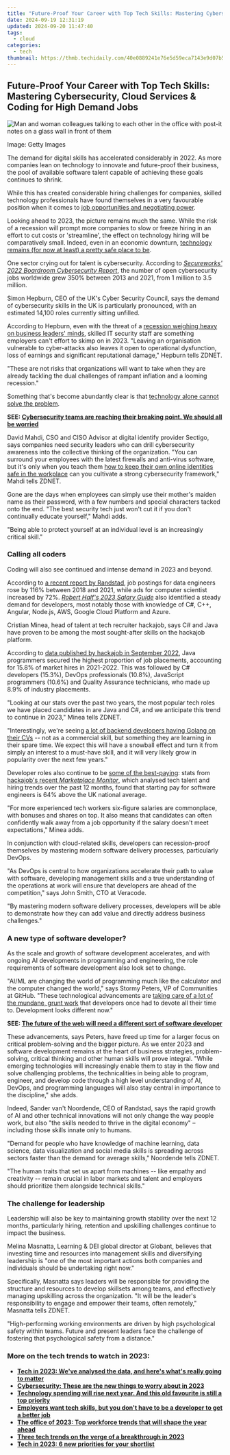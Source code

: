 ```yaml
---
title: "Future-Proof Your Career with Top Tech Skills: Mastering Cybersecurity, Cloud Services & Coding for High Demand Jobs"
date: 2024-09-19 12:31:19
updated: 2024-09-20 11:47:40
tags:
  - cloud
categories:
  - tech
thumbnail: https://thmb.techidaily.com/40e0889241e76e5d59eca7143e9d07b55913d6df3d4a890109030eaaab30cafd.jpg
---
```


## Future-Proof Your Career with Top Tech Skills: Mastering Cybersecurity, Cloud Services & Coding for High Demand Jobs

![Man and woman colleagues talking to each other in the office with post-it notes on a glass wall in front of them](https://www.zdnet.com/a/img/resize/bd3c00b127dbc665ad8a96dfa061d8958d9713a0/2021/11/23/f6662bee-270f-4251-b276-b64006654183/it-leadership-project-collaboration-office-workforce.jpg?auto=webp&width=1280)

Image: Getty Images

The demand for digital skills has accelerated considerably in 2022\. As more companies lean on technology to innovate and future-proof their business, the pool of available software talent capable of achieving these goals continues to shrink.

While this has created considerable hiring challenges for companies, skilled technology professionals have found themselves in a very favourable position when it comes to [job opportunities and negotiating power](https://www.zdnet.com/education/professional-development/want-flexible-working-or-better-benefits-heres-how-to-negotiate-with-your-boss/).

Looking ahead to 2023, the picture remains much the same. While the risk of a recession will prompt more companies to slow or freeze hiring in an effort to cut costs or 'streamline', the effect on technology hiring will be comparatively small. Indeed, even in an economic downturn, [technology remains (for now at least) a pretty safe place to be](https://www.zdnet.com/article/these-three-tech-skills-could-help-recession-proof-your-career-say-bosses/).

One sector crying out for talent is cybersecurity. According to [_Secureworks' 2022 Boardroom Cybersecurity Report_](https://www.secureworks.com/resources/rp-boardroom-cybersecurity-report), the number of open cybersecurity jobs worldwide grew 350% between 2013 and 2021, from 1 million to 3.5 million.

Simon Hepburn, CEO of the UK's Cyber Security Council, says the demand of cybersecurity skills in the UK is particularly pronounced, with an estimated 14,100 roles currently sitting unfilled.

According to Hepburn, even with the threat of a [recession weighing heavy on business leaders' minds](https://www.zdnet.com/article/many-c-suite-level-executives-are-preparing-for-a-recession-study-found/), skilled IT security staff are something employers can't effort to skimp on in 2023\. "Leaving an organisation vulnerable to cyber-attacks also leaves it open to operational dysfunction, loss of earnings and significant reputational damage," Hepburn tells ZDNET. 

"These are not risks that organizations will want to take when they are already tackling the dual challenges of rampant inflation and a looming recession."

Something that's become abundantly clear is that [technology alone cannot solve the problem](https://www.zdnet.com/article/bosses-say-theyre-serious-about-cybersecurity-its-time-for-them-to-prove-it/).

**SEE: [Cybersecurity teams are reaching their breaking point. We should all be worried](https://www.zdnet.com/article/cybersecurity-teams-are-reaching-their-breaking-point-we-should-all-be-worried/)**

David Mahdi, CSO and CISO Advisor at digital identify provider Sectigo, says companies need security leaders who can drill cybersecurity awareness into the collective thinking of the organization. "You can surround your employees with the latest firewalls and anti-virus software, but it's only when you teach them [how to keep their own online identities safe in the workplace](https://www.zdnet.com/article/raising-cybersecurity-awareness-is-good-for-everyone-but-it-needs-to-be-done-better/) can you cultivate a strong cybersecurity framework," Mahdi tells ZDNET.

Gone are the days when employees can simply use their mother's maiden name as their password, with a few numbers and special characters tacked onto the end. "The best security tech just won't cut it if you don't continually educate yourself," Mahdi adds.

"Being able to protect yourself at an individual level is an increasingly critical skill."

### Calling all coders

Coding will also see continued and intense demand in 2023 and beyond.

According to [a recent report by Randstad](https://content.randstadsourceright.com/hubfs/Global%20Content/White%20paper/Randstad-Sourceright-future-in-demand-skills-2022.pdf), job postings for data engineers rose by 116% between 2018 and 2021, while ads for computer scientist increased by 72%. [_Robert Half's 2023 Salary Guide_](https://www.roberthalf.co.uk/salary-guide) also identified a steady demand for developers, most notably those with knowledge of C#, C++, Angular, Node.js, AWS, Google Cloud Platform and Azure.

Cristian Minea, head of talent at tech recruiter hackajob, says C# and Java have proven to be among the most sought-after skills on the hackajob platform. 

According to [data published by hackajob in September 2022](https://www.zdnet.com/article/salary-freezes-and-a-return-to-the-office-not-for-software-developers/), Java programmers secured the highest proportion of job placements, accounting for 15.8% of market hires in 2021-2022\. This was followed by C# developers (15.3%), DevOps professionals (10.8%), JavaScript programmers (10.6%) and Quality Assurance technicians, who made up 8.9% of industry placements. 

"Looking at our stats over the past two years, the most popular tech roles we have placed candidates in are Java and C#, and we anticipate this trend to continue in 2023," Minea tells ZDNET.

"Interestingly, we're seeing [a lot of backend developers having Golang on their CVs](https://www.zdnet.com/article/programming-languages-go-just-received-its-biggest-update-ever/) \-- not as a commercial skill, but something they are learning in their spare time. We expect this will have a snowball effect and turn it from simply an interest to a must-have skill, and it will very likely grow in popularity over the next few years."

Developer roles also continue to be [some of the best-paying](https://www.zdnet.com/article/tech-salaries-just-hit-record-highs-but-nearly-half-of-workers-still-feel-underpaid/): stats from [hackajob's recent _Marketplace Monitor_](https://hackajob.co/employer/report/the-tech-jobs-bubble-hiring-trends-for-2023), which analysed tech talent and hiring trends over the past 12 months, found that starting pay for software engineers is 64% above the UK national average. 

"For more experienced tech workers six-figure salaries are commonplace, with bonuses and shares on top. It also means that candidates can often confidently walk away from a job opportunity if the salary doesn't meet expectations," Minea adds.

In conjunction with cloud-related skills, developers can recession-proof themselves by mastering modern software delivery processes, particularly DevOps. 

"As DevOps is central to how organizations accelerate their path to value with software, developing management skills and a true understanding of the operations at work will ensure that developers are ahead of the competition," says John Smith, CTO at Veracode.

"By mastering modern software delivery processes, developers will be able to demonstrate how they can add value and directly address business challenges."

### A new type of software developer?

As the scale and growth of software development accelerates, and with ongoing AI developments in programming and engineering, the role requirements of software development also look set to change.

"AI/ML are changing the world of programming much like the calculator and the computer changed the world," says Stormy Peters, VP of Communities at GitHub. "These technological advancements are [taking care of a lot of the mundane, grunt work](https://www.zdnet.com/article/low-code-and-no-code-are-making-developers-jobs-better-in-two-ways/) that developers once had to devote all their time to. Development looks different now." 

**SEE: [The future of the web will need a different sort of software developer](https://www.zdnet.com/article/small-business-needs-a-different-sort-of-software-developer/)**

These advancements, says Peters, have freed up time for a larger focus on critical problem-solving and the bigger picture. As we enter 2023 and software development remains at the heart of business strategies, problem-solving, critical thinking and other human skills will prove integral. "While emerging technologies will increasingly enable them to stay in the flow and solve challenging problems, the technicalities in being able to program, engineer, and develop code through a high level understanding of AI, DevOps, and programming languages will also stay central in importance to the discipline," she adds.

Indeed, Sander van't Noordende, CEO of Randstad, says the rapid growth of AI and other technical innovations will not only change the way people work, but also "the skills needed to thrive in the digital economy" – including those skills innate only to humans.

"Demand for people who have knowledge of machine learning, data science, data visualization and social media skills is spreading across sectors faster than the demand for average skills," Noordende tells ZDNET.

"The human traits that set us apart from machines -- like empathy and creativity -- remain crucial in labor markets and talent and employers should prioritize them alongside technical skills."

### The challenge for leadership

Leadership will also be key to maintaining growth stability over the next 12 months, particularly hiring, retention and upskilling challenges continue to impact the business.

Melina Masnatta, Learning & DEI global director at Globant, believes that investing time and resources into management skills and diversifying leadership is "one of the most important actions both companies and individuals should be undertaking right now."

Specifically, Masnatta says leaders will be responsible for providing the structure and resources to develop skillsets among teams, and effectively managing upskilling across the organization. "It will be the leader's responsibility to engage and empower their teams, often remotely," Masnatta tells ZDNET. 

"High-performing working environments are driven by high psychological safety within teams. Future and present leaders face the challenge of fostering that psychological safety from a distance."

### **More on the tech trends to watch in 2023:**

* [**Tech in 2023: We've analysed the data, and here's what's really going to matter**](https://www.zdnet.com/article/tech-in-2023-weve-analysed-the-data-and-heres-whats-really-going-to-matter/#link=%7B%22linkText%22:%22Tech%20in%202023:%20We've%20analysed%20the%20data,%20and%20here's%20what's%20really%20going%20to%20matter%22,%22target%22:%22%5Fblank%22,%22href%22:%22https://www.zdnet.com/article/tech-in-2023-weve-analysed-the-data-and-heres-whats-really-going-to-matter/%22,%22role%22:%22standard%22,%22absolute%22:%22%22%7D)
* **[Cybersecurity: These are the new things to worry about in 2023](https://www.zdnet.com/article/cybersecurity-these-are-the-new-things-to-worry-about-in-2023/#link=%7B%22linkText%22:%22Cybersecurity:%20These%20are%20the%20new%20things%20to%20worry%20about%20in%202023%22,%22target%22:%22%5Fblank%22,%22href%22:%22https://www.zdnet.com/article/cybersecurity-these-are-the-new-things-to-worry-about-in-2023/%22,%22role%22:%22standard%22,%22absolute%22:%22%22%7D)**
* [**Technology spending will rise next year. And this old favourite is still a top priority**](https://www.zdnet.com/article/technology-spending-will-rise-next-year-and-this-old-favourite-is-still-a-top-priority/)
* **[Employers want tech skills, but you don't have to be a developer to get a better job](https://www.zdnet.com/education/professional-development/employers-want-tech-skills-but-you-dont-have-to-be-a-developer-to-get-a-better-job/)**
* **[The office of 2023: Top workforce trends that will shape the year ahead](https://www.zdnet.com/article/what-to-expect-in-the-office-next-year-top-work-trends-to-watch-out-for-in-2023/)**
* **[Three tech trends on the verge of a breakthrough in 2023](https://www.zdnet.com/article/three-tech-trends-on-the-verge-of-a-breakthrough-in-2023/)**
* [**Tech in 2023: 6 new priorities for your shortlist**](https://www.zdnet.com/article/tech-in-2023-6-new-priorities-for-your-shortlist/)

<ins class="adsbygoogle"
     style="display:block"
     data-ad-format="autorelaxed"
     data-ad-client="ca-pub-7571918770474297"
     data-ad-slot="1223367746"></ins>



<ins class="adsbygoogle"
     style="display:block"
     data-ad-client="ca-pub-7571918770474297"
     data-ad-slot="8358498916"
     data-ad-format="auto"
     data-full-width-responsive="true"></ins>
